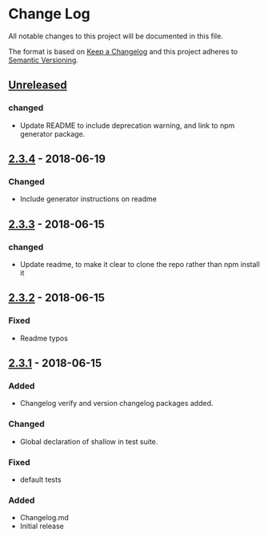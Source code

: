 # Change Log
All notable changes to this project will be documented in this file.

The format is based on [Keep a Changelog](http://keepachangelog.com/)
and this project adheres to [Semantic Versioning](http://semver.org/).

## [Unreleased][]
### changed
- Update README to include deprecation warning, and link to npm generator package.

## [2.3.4][] - 2018-06-19
### Changed
- Include generator instructions on readme

## [2.3.3][] - 2018-06-15
### changed
- Update readme, to make it clear to clone the repo rather than npm install it

## [2.3.2][] - 2018-06-15
### Fixed
- Readme typos

## [2.3.1][] - 2018-06-15
### Added
- Changelog verify and version changelog packages added.

### Changed
- Global declaration of shallow in test suite.

### Fixed
- default tests

### Added
- Changelog.md
- Initial release


[Unreleased]: https://github.com/tomdaniels/v1-boilerplate/compare/v2.3.4...HEAD
[2.3.4]: https://github.com/tomdaniels/v1-boilerplate/compare/v2.3.3...v2.3.4
[2.3.3]: https://github.com/tomdaniels/v1-boilerplate/compare/v2.3.2...v2.3.3
[2.3.2]: https://github.com/tomdaniels/v1-boilerplate/compare/v2.3.1...v2.3.2
[2.3.1]: https://github.com/tomdaniels/v1-boilerplate/tree/v2.3.1

